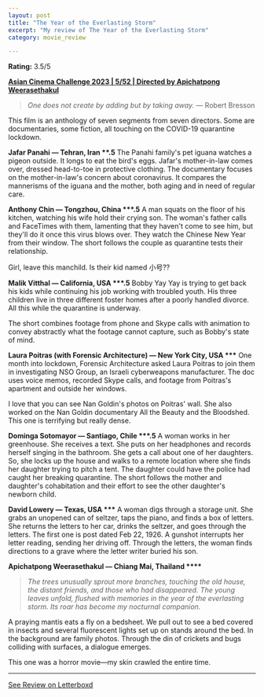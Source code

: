 ```yaml
---
layout: post
title: "The Year of the Everlasting Storm"
excerpt: "My review of The Year of the Everlasting Storm"
category: movie_review

---
```


**Rating:** 3.5/5

<b><a href="https://boxd.it/qaTwm/detail">Asian Cinema Challenge 2023 | 5/52 | Directed by Apichatpong Weerasethakul</a></b>

<blockquote><i>One does not create by adding but by taking away.</i> — Robert Bresson</blockquote>

This film is an anthology of seven segments from seven directors. Some are documentaries, some fiction, all touching on the COVID-19 quarantine lockdown. 


<b>Jafar Panahi — Tehran, Iran **.5</b>
The Panahi family's pet iguana watches a pigeon outside. It longs to eat the bird's eggs. Jafar's mother-in-law comes over, dressed head-to-toe in protective clothing. The documentary focuses on the mother-in-law's concern about coronavirus. It compares the mannerisms of the iguana and the mother, both aging and in need of regular care.


<b>Anthony Chin — Tongzhou, China ***.5</b>
A man squats on the floor of his kitchen, watching his wife hold their crying son. The woman's father calls and FaceTimes with them, lamenting that they haven't come to see him, but they'll do it once this virus blows over. They watch the Chinese New Year from their window. The short follows the couple as quarantine tests their relationship.

Girl, leave this manchild. Is their kid named 小号??


<b>Malik Vitthal — California, USA ***.5</b>
Bobby Yay Yay is trying to get back his kids while continuing his job working with troubled youth. His three children live in three different foster homes after a poorly handled divorce. All this while the quarantine is underway.

The short combines footage from phone and Skype calls with animation to convey abstractly what the footage cannot capture, such as Bobby's state of mind.


<b>Laura Poitras (with Forensic Architecture) — New York City, USA ***</b>
One month into lockdown, Forensic Architecture asked Laura Poitras to join them in investigating NSO Group, an Israeli cyberweapons manufacturer. The doc uses voice memos, recorded Skype calls, and footage from Poitras's apartment and outside her windows.

I love that you can see Nan Goldin's photos on Poitras' wall. She also worked on the Nan Goldin documentary All the Beauty and the Bloodshed. This one is terrifying but really dense.


<b>Dominga Sotomayor — Santiago, Chile ***.5</b>
A woman works in her greenhouse. She receives a text. She puts on her headphones and records herself singing in the bathroom. She gets a call about one of her daughters. So, she locks up the house and walks to a remote location where she finds her daughter trying to pitch a tent. The daughter could have the police had caught her breaking quarantine. The short follows the mother and daughter's cohabitation and their effort to see the other daughter's newborn child.


<b>David Lowery — Texas, USA ***</b>
A woman digs through a storage unit. She grabs an unopened can of seltzer, taps the piano, and finds a box of letters. She returns the letters to her car, drinks the seltzer, and goes through the letters. The first one is post dated Feb 22, 1926. A gunshot interrupts her letter reading, sending her driving off. Through the letters, the woman finds directions to a grave where the letter writer buried his son.


<b>Apichatpong Weerasethakul — Chiang Mai, Thailand ****</b>
<blockquote><i>The trees unusually sprout more branches, touching the old house, the distant friends, and those who had disappeared. The young leaves unfold, flushed with memories in the year of the everlasting storm. Its roar has become my nocturnal companion.</i></blockquote>

A praying mantis eats a fly on a bedsheet. We pull out to see a bed covered in insects and several fluorescent lights set up on stands around the bed. In the background are family photos. Through the din of crickets and bugs colliding with surfaces, a dialogue emerges.

This one was a horror movie—my skin crawled the entire time.

<hr>

[See Review on Letterboxd](https://boxd.it/8WJQOt)

